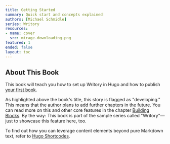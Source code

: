 ```yaml
---
title: Getting Started
summary: Quick start and concepts explained
authors: [Michael Schmidle]
series: Writory
resources:
- name: cover
  src: mirage-downloading.png
featured: 1
ended: false
layout: toc
---
```


## About This Book

This book will teach you how to set up Writory in Hugo and how to publish [your first book](quick-start/).

As highlighted above the book's title, this story is flagged as "developing." This means that the author plans to add further chapters in the future. You can read more on this and other core features in the chapter [Building Blocks](building-blocks/). By the way: This book is part of the sample series called "Writory"—just to showcase this feature here, too.

To find out how you can leverage content elements beyond pure Markdown text, refer to [Hugo Shortcodes](hugo-shortcodes/).
